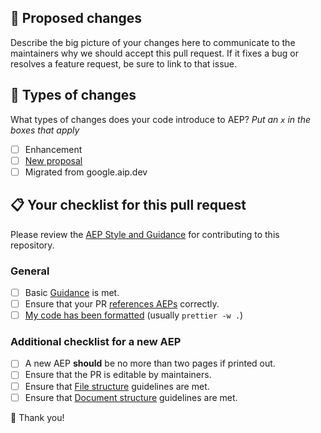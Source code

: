 ## 📑 Proposed changes

Describe the big picture of your changes here to communicate to the maintainers
why we should accept this pull request. If it fixes a bug or resolves a feature
request, be sure to link to that issue.

## 🍱 Types of changes

What types of changes does your code introduce to AEP? _Put an `x` in the boxes
that apply_

- [ ] Enhancement
- [ ] [New proposal](https://aep.dev/1#workflow)
- [ ] Migrated from google.aip.dev

## 📋 Your checklist for this pull request

Please review the [AEP Style and Guidance](https://aep.dev/style-guide) for
contributing to this repository.

### General

- [ ] Basic [Guidance](https://aep.dev/style-guide#guidance) is met.
- [ ] Ensure that your PR
      [references AEPs](https://aep.dev/style-guide#referencing-aeps)
      correctly.
- [ ] [My code has been formatted](https://aep.dev/contributing#formatting) (usually `prettier -w .`)

### Additional checklist for a new AEP

- [ ] A new AEP **should** be no more than two pages if printed out.
- [ ] Ensure that the PR is editable by maintainers.
- [ ] Ensure that [File structure](https://aep.dev/style-guide#file-structure)
      guidelines are met.
- [ ] Ensure that
      [Document structure](https://aep.dev/style-guide#document-structure)
      guidelines are met.

💝 Thank you!
